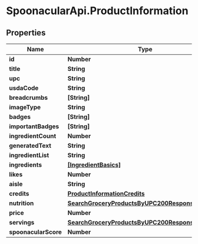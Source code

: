 # SpoonacularApi.ProductInformation

## Properties

Name | Type | Description | Notes
------------ | ------------- | ------------- | -------------
**id** | **Number** |  | 
**title** | **String** |  | 
**upc** | **String** |  | [optional] 
**usdaCode** | **String** |  | [optional] 
**breadcrumbs** | **[String]** |  | 
**imageType** | **String** |  | 
**badges** | **[String]** |  | 
**importantBadges** | **[String]** |  | 
**ingredientCount** | **Number** |  | 
**generatedText** | **String** |  | [optional] 
**ingredientList** | **String** |  | 
**ingredients** | [**[IngredientBasics]**](IngredientBasics.md) |  | 
**likes** | **Number** |  | 
**aisle** | **String** |  | 
**credits** | [**ProductInformationCredits**](ProductInformationCredits.md) |  | [optional] 
**nutrition** | [**SearchGroceryProductsByUPC200ResponseNutrition**](SearchGroceryProductsByUPC200ResponseNutrition.md) |  | 
**price** | **Number** |  | 
**servings** | [**SearchGroceryProductsByUPC200ResponseServings**](SearchGroceryProductsByUPC200ResponseServings.md) |  | 
**spoonacularScore** | **Number** |  | 


